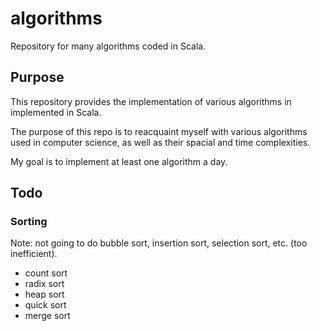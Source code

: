 # algorithms
Repository for many algorithms coded in Scala.

## Purpose
This repository provides the implementation of various algorithms in implemented in Scala.

The purpose of this repo is to reacquaint myself with various algorithms used in computer science, as well as their spacial and time complexities.

My goal is to implement at least one algorithm a day.

## Todo
### Sorting
Note: not going to do bubble sort, insertion sort, selection sort, etc. (too inefficient).
- count sort
- radix sort
- heap sort
- quick sort
- merge sort
